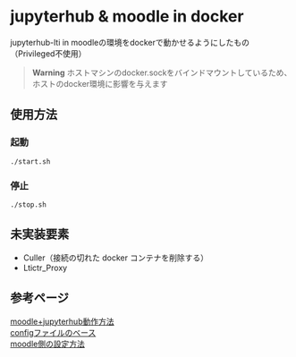 # jupyterhub & moodle in docker
jupyterhub-lti in moodleの環境をdockerで動かせるようにしたもの（Privileged不使用）
> **Warning**
> ホストマシンのdocker.sockをバインドマウントしているため、ホストのdocker環境に影響を与えます  

## 使用方法

### 起動
```
./start.sh
```

### 停止
```
./stop.sh
```

## 未実装要素
* Culler（接続の切れた docker コンテナを削除する）
* Ltictr_Proxy

## 参考ページ
[moodle+jupyterhub動作方法](https://www.nsl.tuis.ac.jp/xoops/modules/xpwiki/?Moodle%2BJupyterHub)  
[configファイルのベース](https://gitlab.nsl.tuis.ac.jp/iseki/lticontainerspawner/-/blob/main/etc/jupyterhub_docker_config.py)  
[moodle側の設定方法](https://qiita.com/t-kita/items/eabe79de57fb223d5300)
